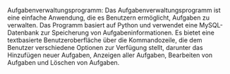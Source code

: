 Aufgabenverwaltungsprogramm:
Das Aufgabenverwaltungsprogramm ist eine einfache Anwendung, die es Benutzern ermöglicht, Aufgaben zu verwalten. 
Das Programm basiert auf Python und verwendet eine MySQL-Datenbank zur Speicherung von Aufgabeninformationen. 
Es bietet eine textbasierte Benutzeroberfläche über die Kommandozeile, die dem Benutzer verschiedene Optionen zur Verfügung stellt, darunter das Hinzufügen neuer Aufgaben, Anzeigen aller Aufgaben, Bearbeiten von Aufgaben und Löschen von Aufgaben.
